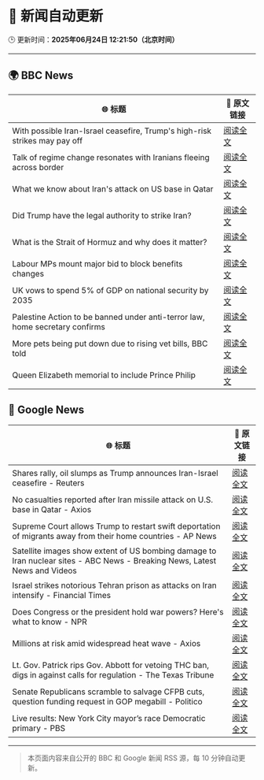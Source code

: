 # 🧠 新闻自动更新

🕒 更新时间：**2025年06月24日 12:21:50（北京时间）**

---

## 🌍 BBC News

| 🌐 标题 | 🔗 原文链接 |
|--------|-------------|
| With possible Iran-Israel ceasefire, Trump's high-risk strikes may pay off | [阅读全文](https://www.bbc.com/news/articles/cdr3yxgjd6ro) |
| Talk of regime change resonates with Iranians fleeing across border | [阅读全文](https://www.bbc.com/news/articles/cy9xl4nrq8wo) |
| What we know about Iran's attack on US base in Qatar | [阅读全文](https://www.bbc.com/news/articles/cdjxdgjpd48o) |
| Did Trump have the legal authority to strike Iran? | [阅读全文](https://www.bbc.com/news/articles/c4gkw04yze1o) |
| What is the Strait of Hormuz and why does it matter? | [阅读全文](https://www.bbc.com/news/articles/c78n6p09pzno) |
| Labour MPs mount major bid to block benefits changes | [阅读全文](https://www.bbc.com/news/articles/c8d6947ej5ro) |
| UK vows to spend 5% of GDP on national security by 2035 | [阅读全文](https://www.bbc.com/news/articles/c07dk90d94vo) |
| Palestine Action to be banned under anti-terror law, home secretary confirms | [阅读全文](https://www.bbc.com/news/articles/c4g83l33wdeo) |
| More pets being put down due to rising vet bills, BBC told | [阅读全文](https://www.bbc.com/news/articles/ce9xjmz70m5o) |
| Queen Elizabeth memorial to include Prince Philip | [阅读全文](https://www.bbc.com/news/articles/cy8g98zxgg6o) |

## 📰 Google News

| 🌐 标题 | 🔗 原文链接 |
|--------|-------------|
| Shares rally, oil slumps as Trump announces Iran-Israel ceasefire - Reuters | [阅读全文](https://news.google.com/rss/articles/CBMie0FVX3lxTFByTnNqYWdGZkswbTBTY0xBZ3ZZdlZ5YkhwS2ZxbW9Ea0hETWZMaGlyaWhEdUxzQnBoZ1NVdk1Cckk2eEZyYmhSMVpaZGlmaWdmMktPX3RJb1RmOVpzUnhXenFCSGdCMmlXVWRqWUo0Nk5Ua1lmUm9VR014Zw?oc=5) |
| No casualties reported after Iran missile attack on U.S. base in Qatar - Axios | [阅读全文](https://news.google.com/rss/articles/CBMidEFVX3lxTE8wNjdNUlpiS1o3UFp3RVNQd1JxUUU5Znh2aHNWMWNPNGtCSkdaS3hmTU45SlhlNzRaOWpwbG90LUVlT18wZVlWT0hLLTZRNVp2aFNtand0VWJwSWVfdGVLcXh1c0RTZVFocXNNSjBiZk5JR3BH?oc=5) |
| Supreme Court allows Trump to restart swift deportation of migrants away from their home countries - AP News | [阅读全文](https://news.google.com/rss/articles/CBMipgFBVV95cUxQX3ZXTS00TFBYejdUU25INjZSYUNYYS1UbmFqaHNTUS1EV2VBY0toQ2FWTG9zMTdxdFlDZFpoejBtSURJYmpLX00xcTVPR2x2azB3a0RQbFRYanFQMzVqOURSUmJYQkMyazJaRHZ0d1BENlZqTERzdzJkLXZUTlRJOW9NVndfcjAyUFItMTVUblN5YmczTmc4Rnk3czhsNTN3eXNIb0l3?oc=5) |
| Satellite images show extent of US bombing damage to Iran nuclear sites - ABC News - Breaking News, Latest News and Videos | [阅读全文](https://news.google.com/rss/articles/CBMiqwFBVV95cUxPbnFVNDVRVk81ZDBNOW93UTVpYWtUeVpxQkU5MDZFY1hGMjN3bkR5d2tXSFcySkdIa3pTWWlOdnh4WDI5cGFWcGRYSWgybkN1YmZ3clVjXzZrREZBeHMwNDk5akFBeWVudGYxYWtyQ2g5bU82ZGRmb0UyZFVNaWVLQ05feWVYUDJnTWRMbkNNSkt4U0JjeTFuOGduanRWenlfMGtlOThaUmJXZkHSAbABQVVfeXFMTmQ2cnkxNjZzY0dxTUZhZG82b0hVNks2M3N2RXQzbm5MeE1NXzBHOTh2bHJrTmxqcTRrdnduZlFUZkRaVTJiaTdacVRkNFBVcEg2SmxvOGtBa0FXUy1tS0VValVKSF95azBYVkR6LUlCU2E1T1dIU0Z3WTVaTXhLNUJXOHg2dlhpa0tBdjVhUTB1NEZlTGYxakRCeGtMY2NqLWN4M1JfbXdVWUxob1BabWg?oc=5) |
| Israel strikes notorious Tehran prison as attacks on Iran intensify - Financial Times | [阅读全文](https://news.google.com/rss/articles/CBMicEFVX3lxTFBRLTB6bkZfajd4YzMxajhPNGs1X2o4My1iM1hGYk92Tk80LXdfeGNiV0NEYkdIcHd1Z1dwNl9fT0NGMFc1Rm5xdFJ2MElLcExRTHNpTzV0aVMxc3ZsWVhsNGlkdHVGZk01a0RZaWdnTmM?oc=5) |
| Does Congress or the president hold war powers? Here's what to know - NPR | [阅读全文](https://news.google.com/rss/articles/CBMikAFBVV95cUxQNDcwRjZkdnhPd2k2d3VzUklfQUNKZnI4aWVxUm9Wc0UxSFN2aVNLRllKcFpDLXVKS0MyckVGVWJBbU1EZGdiWGNWVXJYekF5a3NoMTh5YzVYZGZILWZ4ZzJ2MVpOWDZ0b0lwS2pvdFJSb0Fja3FEOW1RRlNYWjc1UFp0c1ZVYU5HMEh3OXdXZTg?oc=5) |
| Millions at risk amid widespread heat wave - Axios | [阅读全文](https://news.google.com/rss/articles/CBMiVEFVX3lxTE80MEVRNzRsSmJTSC10M29hZ0FTaGxtMEUxRzVWdk1nanBwdGI5Z19Bb0N6clFhVTlEdjQ3UWVTUnhjVDNicWtZU2N0Y2NGVFZtVXpHdw?oc=5) |
| Lt. Gov. Patrick rips Gov. Abbott for vetoing THC ban, digs in against calls for regulation - The Texas Tribune | [阅读全文](https://news.google.com/rss/articles/CBMikgFBVV95cUxQdFZBRTdKalkxeFNCNEg3alA0QUUxQ1htelFyemhwc0o2aUZ5dDBsTnppSUlZbFVxMzlwUTRhZXJIa3VHOF9CYmdxaEoyVWg5cVpYRHc3dndJdXhrVG1ud1AwcjNEX2IyaHh5eGRFd093LXFoY09YU1lIX3k1bFRqcWREZjdkbWowNGNxa1lYU1ZPZw?oc=5) |
| Senate Republicans scramble to salvage CFPB cuts, question funding request in GOP megabill - Politico | [阅读全文](https://news.google.com/rss/articles/CBMirAFBVV95cUxQWklDMmV6MHNfdFAwNmFwQXE3OG92RG5wM0NSa2M0dFByYzd1VGY4dFZhVHljWkUxdUxzU1hVanBFOGFhOTNQWW0yLTFiZmJLSGtKZVBsV1JvSW01eV9RZVlDQXNMbFYxSVlqWHVMYjgxQnliZl9sMFc3ZDFrSUVhbTJ2bFRTd1Y2cFpzVUI2TDVickk0NEZqT0F6RFlGM0xBenZMVFhkbjV2UTMx?oc=5) |
| Live results: New York City mayor’s race Democratic primary - PBS | [阅读全文](https://news.google.com/rss/articles/CBMimwFBVV95cUxPU2pjNU9sZW16ckZEVUs3eGFrWlZwR2Rzb2Y0WDgwY0pyQ3l2dDctQWlaRWVZRzRLQTR0YnZtbWp6cXBMWTEwbTJrYXlnTTA1a25NZ0RQRnNIMHpHRHA3TXFsdW1fYzhoMnJPN0NubGsxLWdxaFZfdHRGUERMcmNLbVQ4MURIWFNUaDROcm53U3p0LU85LWpKOXBQSdIBoAFBVV95cUxNdmliNUloZVBrU1d0R2tuQmZfX3pCLUYyMVFKdmRQR3U5a0RFNnBrUm85ejE2bW1LXzZtcHozek51c213OU1mTDVST3NpeFNHYXB6OVlpRERFVnBWY2hoUVRoUkpSNFlackpZVWVYQi1LOEdMRnF4VWNQVjNadFU5WW96N2VRMnh4dzJoUEtCa0Jod1pweWRCbjlHYWNQS2U2?oc=5) |

---
> 本页面内容来自公开的 BBC 和 Google 新闻 RSS 源，每 10 分钟自动更新。